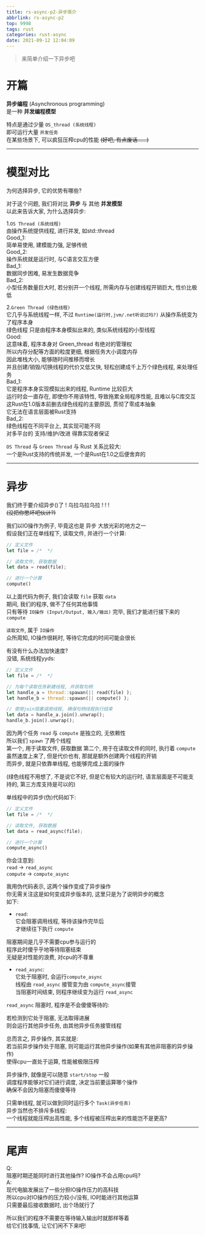 ```yaml
---
title: rs-async-p2-异步简介
abbrlink: rs-async-p2
top: 9998
tags: rust
categories: rust-async
date: 2021-09-12 12:04:09
---
```

> 来简单介绍一下异步吧  
<!-- more -->

# 开篇

**异步编程** (Asynchronous programming)  
是一种 **并发编程模型** 

特点是通过少量 `OS_thread (系统线程)`  
即可运行大量 `并发任务`  
在某些场景下, 可以疯狂压榨cpu的性能
~~(好吧, 有点废话......)~~
- - -
# 模型对比
为何选择异步, 它的优势有哪些?  

对于这个问题, 我们将对比 **异步** 与 其他 **并发模型**  
以此来告诉大家, 为什么选择异步:  

1.`OS Thread (系统线程)`  
由操作系统提供线程, 进行并发, 如std::thread  
Good_1:  
简单易使用, 建模能力强, 足够传统  
Good_2:  
操作系统就是运行时, 与C语言交互方便  
Bad_1:  
数据同步困难, 易发生数据竞争  
Bad_2:  
小型任务数量巨大时, 若分别开一个线程, 所需内存与创建线程开销巨大, 性价比极低


2.`Green Thread (绿色线程)`  
它几乎与系统线程一样, 不过 `Runtime(运行时,jvm/.net听说过吗?)` 从操作系统变为了程序本身  
绿色线程 只是由程序本身模拟出来的, 类似系统线程的小型线程  
Good:  
这意味着, 程序本身对 Green_thread 有绝对的管理权  
所以内存分配等方面的粒度更细, 根据任务大小调度内存  
因此堆栈大小, 能够随时间推移而增长  
并且创建/销毁/切换线程的代价又低又快, 轻松创建成千上万个绿色线程, 来处理任务  
Bad_1:  
它是程序本身实现模拟出来的线程, Runtime 比较巨大  
运行时会一直存在, 即使你不用该特性, 导致拖累全局程序性能, 且难以与C库交互  
这Rust在1.0版本前删去绿色线程的主要原因, 贯彻了零成本抽象  
它无法在语言层面被Rust支持  
Bad_2:  
绿色线程在不同平台上, 其实现可能不同  
对多平台的 支持/维护/改进 得靠实现者保证  

`OS Thread` 与 `Green Thread` 与 Rust 关系比较大:  
一个是Rust支持的传统并发, 一个是Rust在1.0之后便舍弃的  

- - -
# 异步
我们终于要介绍异步()了 ! 乌拉乌拉乌拉 ! ! !     
 ~~(没把你憋坏吧伙计?)~~  
 
我们以IO操作为例子, 毕竟这也是 异步 大放光彩的地方之一  
假设我们正在单线程下, 读取文件, 并进行一个计算:  
```rust
// 定义文件
let file = /*  */

// 读取文件, 获取数据 
let data = read(file);

// 进行一个计算
compute()
```
以上面代码为例子, 我们会读取 `file` 获取 `data`   
期间, 我们的程序, 做不了任何其他事情  
只有等待 `IO操作 (Input/Output, 输入/输出)` 完毕, 我们才能进行接下来的 `compute`  

`读取文件`, 属于 `IO操作`  
众所周知, IO操作很耗时, 等待它完成的时间可能会很长  

有没有什么办法加快速度?  
没错, 系统线程yyds:

```rust
// 定义文件
let file = /*  */

// 为每个读取任务新建线程, 并获取句柄
let handle_a = thread::spawan(|| read(file) );
let handle_b = thread::spawan(|| compute() );

// 使用join阻塞调用线程, 确保句柄线程执行结束
let data = handle_a.join().unwrap();
handle_b.join().unwrap();
```

因为两个任务 `read` 与 `compute` 是独立的, 无依赖性  
所以我们 `spawn` 了两个线程  
第一个, 用于读取文件, 获取数据
第二个, 用于在读取文件的同时, 执行着 `compute`    
虽然速度上来了, 但是代价也有, 那就是额外创建两个线程的开销   
而异步, 就是只依靠单线程, 也能够完成上面的操作  

(绿色线程不用想了, 不是说它不好, 但是它有较大的运行时, 语言层面是不可能支持的, 第三方库支持是可以的)  

单线程中的异步(伪)代码如下:
```rust
// 定义文件
let file = /*  */

// 读取文件, 获取数据 
let data = read_async(file);

// 进行一个计算
compute_async()
```

你会注意到:  
`read` -> `read_async`  
`compute` -> `compute_async`  

我用伪代码表示, 这两个操作变成了异步操作  
你无需关注这是如何变成异步版本的, 这里只是为了说明异步的概念  
如下:    

- `read`:  
它会阻塞调用线程, 等待该操作完毕后  
才继续往下执行 `compute`  

阻塞期间是几乎不需要cpu参与运行的  
程序此时傻乎乎地等待阻塞结束  
无疑是对性能的浪费, 对cpu的不尊重  

- `read_async`:  
它处于阻塞时, 会运行`compute_async`  
线程由 `read_async` 接管变为由 `compute_async`接管  
当阻塞时间结束, 则程序继续变为运行 `read_async`

`read_async` 阻塞时, 程序是不会傻傻等待的:  

若检测到它处于阻塞, 无法取得进展    
则会运行其他异步任务, 由其他异步任务接管线程  

总而言之, 异步操作, 其实就是:  
若当前异步操作处于阻塞, 则可能运行其他异步操作(如果有其他非阻塞的异步操作)  
使得cpu一直处于运算, 性能被极限压榨  

异步操作, 就像是可以随意 `start/stop` 一般  
调度程序能够对它们进行调度, 决定当前要运算哪个操作  
确保不会因为阻塞而傻傻等待

只需单线程, 就可以做到同时运行多个 `Task(异步任务)`  
异步当然也不排斥多线程:  
一个线程就能压榨出高性能, 多个线程被压榨出来的性能岂不是更高?

- - -

# 尾声
Q:  
阻塞时期还能同时进行其他操作? IO操作不会占用cpu吗?  
A:  
现代电脑发展出了一些分担IO操作压力的高科技  
所以cpu对IO操作的压力较小/没有, IO时能进行其他运算  
只需要最后接收数据时, 出个场就行了  

所以我们的程序不需要在等待输入输出时就那样等着  
给它们找事情, 让它们闲不下来吧!  

